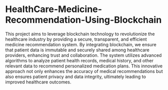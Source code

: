 # HealthCare-Medicine-Recommendation-Using-Blockchain

This project aims to leverage blockchain technology to revolutionize the healthcare industry by providing a secure, transparent, and efficient medicine recommendation system. By integrating blockchain, we ensure that patient data is immutable and securely shared among healthcare providers, enhancing trust and collaboration. The system utilizes advanced algorithms to analyze patient health records, medical history, and other relevant data to recommend personalized medication plans. This innovative approach not only enhances the accuracy of medical recommendations but also ensures patient privacy and data integrity, ultimately leading to improved healthcare outcomes.
